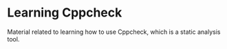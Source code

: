 # Learning Cppcheck
Material related to learning how to use Cppcheck, which is a static analysis tool.
